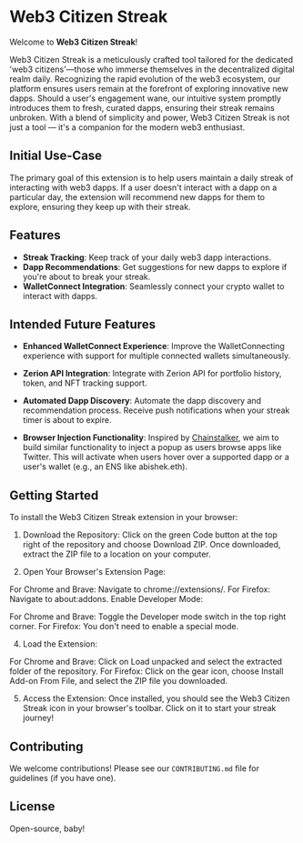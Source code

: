 # Web3 Citizen Streak

Welcome to **Web3 Citizen Streak**! 

Web3 Citizen Streak is a meticulously crafted tool tailored for the dedicated 'web3 citizens'—those who immerse themselves in the decentralized digital realm daily. Recognizing the rapid evolution of the web3 ecosystem, our platform ensures users remain at the forefront of exploring innovative new dapps. Should a user's engagement wane, our intuitive system promptly introduces them to fresh, curated dapps, ensuring their streak remains unbroken. With a blend of simplicity and power, Web3 Citizen Streak is not just a tool — it's a companion for the modern web3 enthusiast.

## Initial Use-Case

The primary goal of this extension is to help users maintain a daily streak of interacting with web3 dapps. If a user doesn't interact with a dapp on a particular day, the extension will recommend new dapps for them to explore, ensuring they keep up with their streak.

## Features

- **Streak Tracking**: Keep track of your daily web3 dapp interactions.
- **Dapp Recommendations**: Get suggestions for new dapps to explore if you're about to break your streak.
- **WalletConnect Integration**: Seamlessly connect your crypto wallet to interact with dapps.

## Intended Future Features

- **Enhanced WalletConnect Experience**: Improve the WalletConnecting experience with support for multiple connected wallets simultaneously.
  
- **Zerion API Integration**: Integrate with Zerion API for portfolio history, token, and NFT tracking support.
  
- **Automated Dapp Discovery**: Automate the dapp discovery and recommendation process. Receive push notifications when your streak timer is about to expire.
  
- **Browser Injection Functionality**: Inspired by [Chainstalker](https://chrome.google.com/webstore/detail/chainstalker/oaldkgghifhdiamjlnihlaclgapomggl), we aim to build similar functionality to inject a popup as users browse apps like Twitter. This will activate when users hover over a supported dapp or a user's wallet (e.g., an ENS like abishek.eth).

## Getting Started

To install the Web3 Citizen Streak extension in your browser:

1. Download the Repository: Click on the green Code button at the top right of the repository and choose Download ZIP. Once downloaded, extract the ZIP file to a location on your computer.

2. Open Your Browser's Extension Page:

For Chrome and Brave: Navigate to chrome://extensions/.
For Firefox: Navigate to about:addons.
Enable Developer Mode:

For Chrome and Brave: Toggle the Developer mode switch in the top right corner.
For Firefox: You don't need to enable a special mode.

4. Load the Extension:

For Chrome and Brave: Click on Load unpacked and select the extracted folder of the repository.
For Firefox: Click on the gear icon, choose Install Add-on From File, and select the ZIP file you downloaded.

5. Access the Extension: Once installed, you should see the Web3 Citizen Streak icon in your browser's toolbar. Click on it to start your streak journey!

## Contributing

We welcome contributions! Please see our `CONTRIBUTING.md` file for guidelines (if you have one).

## License

Open-source, baby!
